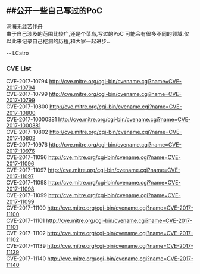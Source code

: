 
##公开一些自己写过的PoC
---

洞海无涯苦作舟<br/>
由于自己涉及的范围比较广,还是个菜鸟,写过的PoC 可能会有很多不同的领域.仅以此来记录自己挖洞的历程,和大家一起进步..

-- LCatro


### CVE List

CVE-2017-10794    http://cve.mitre.org/cgi-bin/cvename.cgi?name=CVE-2017-10794 <br/>
CVE-2017-10799    http://cve.mitre.org/cgi-bin/cvename.cgi?name=CVE-2017-10799 <br/>
CVE-2017-10800    http://cve.mitre.org/cgi-bin/cvename.cgi?name=CVE-2017-10800 <br/>
CVE-2017-10000381    http://cve.mitre.org/cgi-bin/cvename.cgi?name=CVE-2017-1000381 <br/>
CVE-2017-10802    http://cve.mitre.org/cgi-bin/cvename.cgi?name=CVE-2017-10802 <br/>
CVE-2017-10976    http://cve.mitre.org/cgi-bin/cvename.cgi?name=CVE-2017-10976 <br/>
CVE-2017-11096    http://cve.mitre.org/cgi-bin/cvename.cgi?name=CVE-2017-11096 <br/>
CVE-2017-11097    http://cve.mitre.org/cgi-bin/cvename.cgi?name=CVE-2017-11097 <br/>
CVE-2017-11098    http://cve.mitre.org/cgi-bin/cvename.cgi?name=CVE-2017-11098 <br/>
CVE-2017-11099    http://cve.mitre.org/cgi-bin/cvename.cgi?name=CVE-2017-11099 <br/>
CVE-2017-11100    http://cve.mitre.org/cgi-bin/cvename.cgi?name=CVE-2017-11100 <br/>
CVE-2017-11101    http://cve.mitre.org/cgi-bin/cvename.cgi?name=CVE-2017-11101 <br/>
CVE-2017-11102    http://cve.mitre.org/cgi-bin/cvename.cgi?name=CVE-2017-11102 <br/>
CVE-2017-11139    http://cve.mitre.org/cgi-bin/cvename.cgi?name=CVE-2017-11139 <br/>
CVE-2017-11140    http://cve.mitre.org/cgi-bin/cvename.cgi?name=CVE-2017-11140 <br/>


